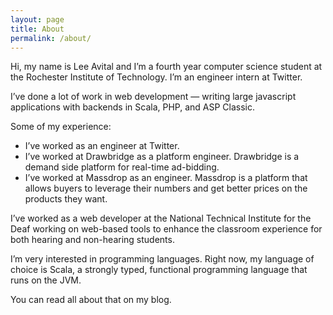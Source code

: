 ```yaml
---
layout: page
title: About
permalink: /about/
---
```


Hi, my name is Lee Avital and I’m a fourth year computer science student at the Rochester Institute of Technology. I’m an engineer intern at Twitter.

I’ve done a lot of work in web development — writing large javascript applications with backends in Scala, PHP, and ASP Classic.

Some of my experience:
 
 - I’ve worked as an engineer at Twitter.
 - I’ve worked at Drawbridge as a platform engineer. Drawbridge is a demand side platform for real-time ad-bidding.
 - I’ve worked at Massdrop as an engineer. Massdrop is a platform that allows buyers to leverage their numbers and get better prices on the products they want.

I’ve worked as a web developer at the National Technical Institute for the Deaf working on web-based tools to enhance the classroom experience for both hearing and non-hearing students.

I’m very interested in programming languages. Right now, my language of choice is Scala, a strongly typed, functional programming language that runs on the JVM.

You can read all about that on my blog.

